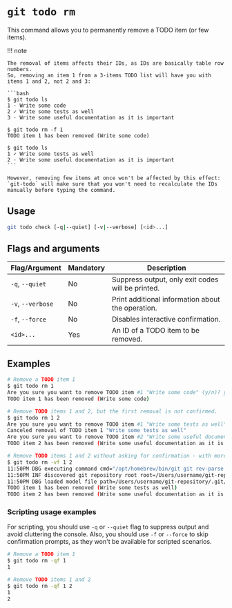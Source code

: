 # `git todo rm`

This command allows you to permanently remove a TODO item (or few items).

!!! note

    The removal of items affects their IDs, as IDs are basically table row numbers.
    So, removing an item 1 from a 3-items TODO list will have you with items 1 and 2, not 2 and 3:

    ```bash
    $ git todo ls
    1 · Write some code
    2 ✓ Write some tests as well
    3 · Write some useful documentation as it is important

    $ git todo rm -f 1
    TODO item 1 has been removed (Write some code)

    $ git todo ls
    1 ✓ Write some tests as well
    2 · Write some useful documentation as it is important
    ```

    However, removing few items at once won't be affected by this effect:
    `git-todo` will make sure that you won't need to recalculate the IDs manually before typing the command.

## Usage

```bash
git todo check [-q|--quiet] [-v|--verbose] [<id>...]
```

## Flags and arguments

| Flag/Argument     | Mandatory | Description                                       |
| ----------------- | --------- | ------------------------------------------------- |
| `-q`, `--quiet`   | No        | Suppress output, only exit codes will be printed. |
| `-v`, `--verbose` | No        | Print additional information about the operation. |
| `-f`, `--force`   | No        | Disables interactive confirmation.                |
| `<id>...`         | Yes       | An ID of a TODO item to be removed.               |

## Examples

```bash
# Remove a TODO item 1
$ git todo rm 1
Are you sure you want to remove TODO item #1 "Write some code" (y/n)? y
TODO item 1 has been removed (Write some code)

# Remove TODO items 1 and 2, but the first removal is not confirmed.
$ git todo rm 1 2
Are you sure you want to remove TODO item #1 "Write some tests as well" (y/n)? n
Canceled removal of TODO item 1 "Write some tests as well"
Are you sure you want to remove TODO item #2 "Write some useful documentation as it is important" (y/n)? y
TODO item 2 has been removed (Write some useful documentation as it is important)

# Remove TODO items 1 and 2 without asking for confirmation - with more verbose output.
$ git todo rm -vf 1 2
11:50PM DBG executing command cmd="/opt/homebrew/bin/git git rev-parse --show-toplevel"
11:50PM INF discovered git repository root root=/Users/username/git-repository
11:50PM DBG loaded model file path=/Users/username/git-repository/.git/TODO
TODO item 1 has been removed (Write some tests as well)
TODO item 2 has been removed (Write some useful documentation as it is important)
```

### Scripting usage examples

For scripting, you should use `-q` or `--quiet` flag to suppress output and avoid cluttering the console.
Also, you should use `-f` or `--force` to skip confirmation prompts, as they won't be available for scripted scenarios.

```bash
# Remove a TODO item 1
$ git todo rm -qf 1
1

# Remove TODO items 1 and 2
$ git todo rm -qf 1 2
1
2
```
